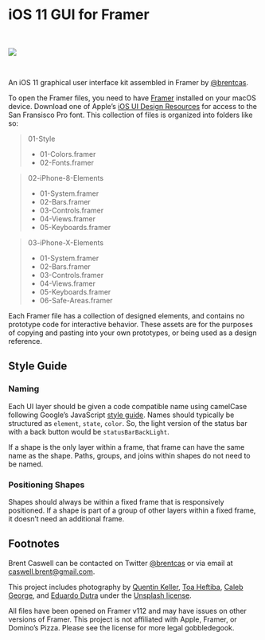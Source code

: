 # iOS 11 GUI for Framer

<br>

![][image-1]

<br>

An iOS 11 graphical user interface kit assembled in Framer by [@brentcas][1].

To open the Framer files, you need to have [Framer][2] installed on your macOS device. Download one of Apple’s [iOS UI Design Resources][3] for access to the San Fransisco Pro font. This collection of files is organized into folders like so:

> 01-Style
> - 01-Colors.framer
> - 02-Fonts.framer

> 02-iPhone-8-Elements
> - 01-System.framer
> - 02-Bars.framer
> - 03-Controls.framer
> - 04-Views.framer
> - 05-Keyboards.framer

> 03-iPhone-X-Elements
> - 01-System.framer
> - 02-Bars.framer
> - 03-Controls.framer
> - 04-Views.framer
> - 05-Keyboards.framer
> - 06-Safe-Areas.framer

Each Framer file has a collection of designed elements, and contains no prototype code for interactive behavior. These assets are for the purposes of copying and pasting into your own prototypes, or being used as a design reference.

## Style Guide

### Naming

Each UI layer should be given a code compatible name using camelCase following Google’s JavaScript [style guide][4].  Names should typically be structured as `element`, `state`, `color`. So, the light version of the status bar with a back button would be `statusBarBackLight`.

If a shape is the only layer within a frame, that frame can have the same name as the shape. Paths, groups, and joins within shapes do not need to be named.

### Positioning Shapes

Shapes should always be within a fixed frame that is responsively positioned. If a shape is part of a group of other layers within a fixed frame, it doesn’t need an additional frame.

## Footnotes

Brent Caswell can be contacted on Twitter [@brentcas][5] or via email at [caswell.brent@gmail.com][6].

This project includes photography by [Quentin Keller][7], [Toa Heftiba][8], [Caleb George][9], and [Eduardo Dutra][10] under the [Unsplash license][11].

All files have been opened on Framer v112 and may have issues on other versions of Framer. This project is not affiliated with Apple, Framer, or Domino’s Pizza. Please see the license for more legal gobbledegook.

[1]:	https://github.com/brentcas
[2]:	https://framer.com/
[3]:	https://developer.apple.com/design/resources/
[4]:	https://google.github.io/styleguide/jsguide.html#naming-camel-case-defined
[5]:	https://twitter.com/brentcas "@brentcas"
[6]:	mailto:caswell.brent@gmail.com "caswell.brent@gmail.com"
[7]:	https://unsplash.com/@kt1klr
[8]:	https://unsplash.com/@heftiba
[9]:	https://unsplash.com/@seemoris
[10]:	https://unsplash.com/@edwardutra
[11]:	https://unsplash.com/license

[image-1]:	https://raw.githubusercontent.com/brentcas/iOS-11-Framer/master/README-Images/shots@2x.png